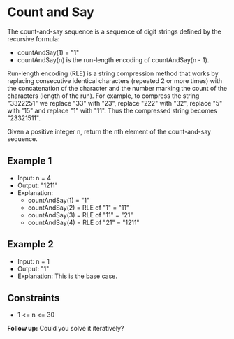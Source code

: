 # Count and Say

The count-and-say sequence is a sequence of digit strings defined by the recursive formula:

- countAndSay(1) = "1"
- countAndSay(n) is the run-length encoding of countAndSay(n - 1).

Run-length encoding (RLE) is a string compression method that works by replacing consecutive identical characters (repeated 2 or more times) with the concatenation of the character and the number marking the count of the characters (length of the run). For example, to compress the string "3322251" we replace "33" with "23", replace "222" with "32", replace "5" with "15" and replace "1" with "11". Thus the compressed string becomes "23321511".

Given a positive integer n, return the nth element of the count-and-say sequence.

## Example 1

- Input: n = 4
- Output: "1211"
- Explanation:
  - countAndSay(1) = "1"
  - countAndSay(2) = RLE of "1" = "11"
  - countAndSay(3) = RLE of "11" = "21"
  - countAndSay(4) = RLE of "21" = "1211"

## Example 2

- Input: n = 1
- Output: "1"
- Explanation: This is the base case.

## Constraints

- 1 <= n <= 30

**Follow up:** Could you solve it iteratively?
